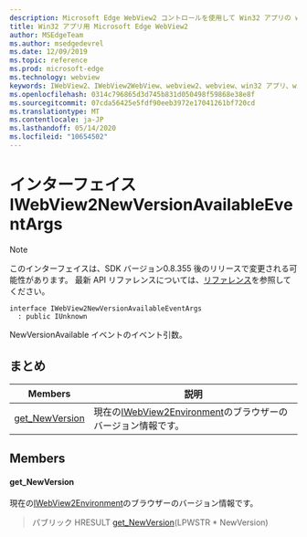 ```yaml
---
description: Microsoft Edge WebView2 コントロールを使用して Win32 アプリの web コンテンツをホストする
title: Win32 アプリ用 Microsoft Edge WebView2
author: MSEdgeTeam
ms.author: msedgedevrel
ms.date: 12/09/2019
ms.topic: reference
ms.prod: microsoft-edge
ms.technology: webview
keywords: IWebView2、IWebView2WebView、webview2、webview、win32 アプリ、win32、edge
ms.openlocfilehash: 0314c796865d3d745b831d050498f59868e38e8f
ms.sourcegitcommit: 07cda56425e5fdf90eeb3972e17041261bf720cd
ms.translationtype: MT
ms.contentlocale: ja-JP
ms.lasthandoff: 05/14/2020
ms.locfileid: "10654502"
---
```

# インターフェイス IWebView2NewVersionAvailableEventArgs 

> [!NOTE]
> このインターフェイスは、SDK バージョン0.8.355 後のリリースで変更される可能性があります。 最新 API リファレンスについては、[リファレンス](../../../webview2-api-reference.md)を参照してください。

```
interface IWebView2NewVersionAvailableEventArgs
  : public IUnknown
```

NewVersionAvailable イベントのイベント引数。

## まとめ

 Members                        | 説明
--------------------------------|---------------------------------------------
[get_NewVersion](#get_newversion) | 現在の[IWebView2Environment](IWebView2Environment.md)のブラウザーのバージョン情報です。

## Members

#### get_NewVersion 

現在の[IWebView2Environment](IWebView2Environment.md)のブラウザーのバージョン情報です。

> パブリック HRESULT [get_NewVersion](#get_newversion)(LPWSTR * NewVersion)

